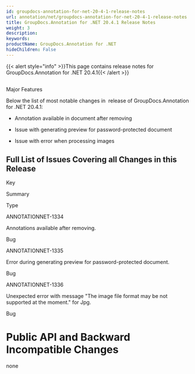 ```yaml
---
id: groupdocs-annotation-for-net-20-4-1-release-notes
url: annotation/net/groupdocs-annotation-for-net-20-4-1-release-notes
title: GroupDocs.Annotation for .NET 20.4.1 Release Notes
weight: 3
description: 
keywords: 
productName: GroupDocs.Annotation for .NET
hideChildren: False
---
```

{{< alert style="info" >}}This page contains release notes for GroupDocs.Annotation for .NET 20.4.1{{< /alert >}}

##   
Major Features

Below the list of most notable changes in  release of GroupDocs.Annotation for .NET 20.4.1:

*   Annotation available in document after removing
    
*   Issue with generating preview for password-protected document
    
*   Issue with error when processing images

  

## Full List of Issues Covering all Changes in this Release

Key

Summary

Type

ANNOTATIONNET-1334

Annotations available after removing.

Bug

ANNOTATIONNET-1335

Error during generating preview for password-protected document.

Bug

ANNOTATIONNET-1336

Unexpected error with message "The image file format may be not supported at the moment." for Jpg.

Bug

# Public API and Backward Incompatible Changes

none
